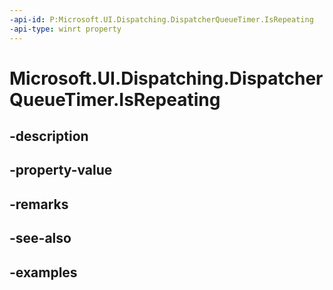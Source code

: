 ```yaml
---
-api-id: P:Microsoft.UI.Dispatching.DispatcherQueueTimer.IsRepeating
-api-type: winrt property
---
```


# Microsoft.UI.Dispatching.DispatcherQueueTimer.IsRepeating

<!--
public bool IsRepeating { get; set; }
-->


## -description

## -property-value

## -remarks

## -see-also

## -examples


